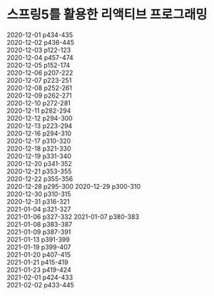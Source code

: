 # 스프링5를 활용한 리액티브 프로그래밍

2020-12-01 p434-435  
2020-12-02 p436-445  
2020-12-03 p122-123  
2020-12-04 p457-474  
2020-12-05 p152-174  
2020-12-06 p207-222  
2020-12-07 p223-251  
2020-12-08 p252-261  
2020-12-09 p262-271  
2020-12-10 p272-281  
2020-12-11 p282-294  
2020-12-12 p294-300  
2020-12-13 p223-294  
2020-12-16 p294-310  
2020-12-17 p310-320  
2020-12-18 p321-330  
2020-12-19 p331-340  
2020-12-20 p341-352  
2020-12-21 p353-355  
2020-12-22 p355-356  
2020-12-28 p295-300 
2020-12-29 p300-310  
2020-12-30 p310-315  
2020-12-31 p316-321  
2021-01-04 p321-327  
2021-01-06 p327-332 
2021-01-07 p380-383  
2021-01-08 p383-387  
2021-01-09 p387-391  
2021-01-13 p391-399  
2021-01-19 p399-407  
2021-01-20 p407-415  
2021-01-21 p415-419  
2021-01-23 p419-424  
2021-02-01 p424-433  
2021-02-02 p433-445  
